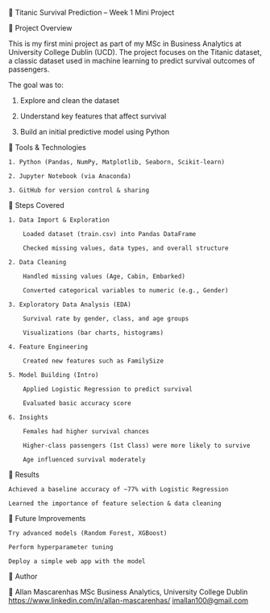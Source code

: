 📘 Titanic Survival Prediction – Week 1 Mini Project

🔹 Project Overview

This is my first mini project as part of my MSc in Business Analytics at University College Dublin (UCD).
The project focuses on the Titanic dataset, a classic dataset used in machine learning to predict survival outcomes of passengers.

The goal was to:

  1. Explore and clean the dataset

  2. Understand key features that affect survival

  3. Build an initial predictive model using Python




🔹 Tools & Technologies

    1. Python (Pandas, NumPy, Matplotlib, Seaborn, Scikit-learn)

    2. Jupyter Notebook (via Anaconda)

    3. GitHub for version control & sharing



🔹 Steps Covered

    1. Data Import & Exploration

        Loaded dataset (train.csv) into Pandas DataFrame

        Checked missing values, data types, and overall structure

    2. Data Cleaning

        Handled missing values (Age, Cabin, Embarked)

        Converted categorical variables to numeric (e.g., Gender)

    3. Exploratory Data Analysis (EDA)

        Survival rate by gender, class, and age groups

        Visualizations (bar charts, histograms)

    4. Feature Engineering

        Created new features such as FamilySize

    5. Model Building (Intro)

        Applied Logistic Regression to predict survival

        Evaluated basic accuracy score

    6. Insights

        Females had higher survival chances

        Higher-class passengers (1st Class) were more likely to survive

        Age influenced survival moderately




🔹 Results

    Achieved a baseline accuracy of ~77% with Logistic Regression

    Learned the importance of feature selection & data cleaning


🔹 Future Improvements

    Try advanced models (Random Forest, XGBoost)

    Perform hyperparameter tuning

    Deploy a simple web app with the model




🔹 Author

👤 Allan Mascarenhas
MSc Business Analytics, University College Dublin 
https://www.linkedin.com/in/allan-mascarenhas/
imallan100@gmail.com
